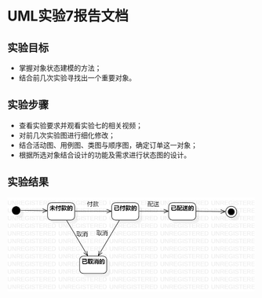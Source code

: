 # UML实验7报告文档 


## 实验目标
- 掌握对象状态建模的方法；
- 结合前几次实验寻找出一个重要对象。


## 实验步骤  
- 查看实验要求并观看实验七的相关视频；    
- 对前几次实验图进行细化修改；
- 结合活动图、用例图、类图与顺序图，确定订单这一对象；
- 根据所选对象结合设计的功能及需求进行状态图的设计。
  

## 实验结果  

![lab7订单状态图](./lab7_orders.jpg)  
